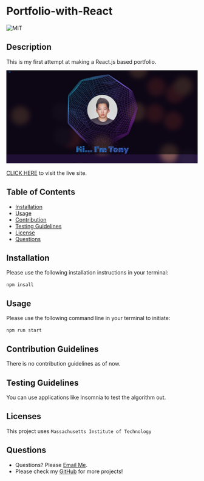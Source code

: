 # Portfolio-with-React

  ![MIT](https://img.shields.io/badge/license-MIT-green)

## Description
This is my first attempt at making a React.js based portfolio.

![This is an image](SS.png)

[CLICK HERE](https://www.loom.com/share/2c03c635bced4526aa279d3ea1bfe3e2) to visit the live site. 

## Table of Contents
- [Installation](#installation)
- [Usage](#usage)
- [Contribution](#contributing)
- [Testing Guidelines](#testing)
- [License](#licenses)
- [Questions](#questions)


## Installation <a name="installation"></a>

Please use the following installation instructions in your terminal:

```npm insall```


## Usage <a name="usage"></a>

Please use the following command line in your terminal to initiate:


```npm run start```


## Contribution Guidelines <a name="contributing"></a>

There is no contribution guidelines as of now. 


## Testing Guidelines <a name="testing"></a>

You can use applications like Insomnia to test the algorithm out. 


## Licenses <a name="licenses"></a>

This project uses  ```Massachusetts Institute of Technology```

## Questions <a name="questions"></a>

- Questions? Please [Email Me](mailto:tony.bs.0303@gmail.com).
- Please check my [GitHub](https://github.com/tonybs03) for more projects!
